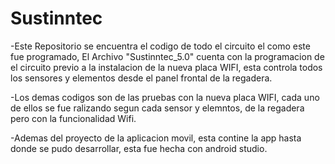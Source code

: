 # Sustinntec
-Este Repositorio se encuentra el codigo de todo el circuito el como este fue programado, 
El Archivo "Sustinntec_5.0" cuenta con la programacion de el circuito previo
a la instalacion de la nueva placa WIFI, esta controla todos los sensores y elementos desde el panel frontal de la regadera.

-Los demas codigos son de las pruebas con la nueva placa WIFI, cada uno de ellos se fue ralizando 
segun cada sensor y elemntos, de la regadera pero con la funcionalidad Wifi.

-Ademas del proyecto de la aplicacion movil, esta contine la app hasta donde se pudo desarrollar, esta fue hecha con android studio.
